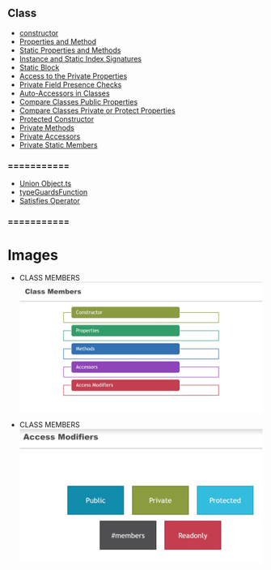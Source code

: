 ## Class
- [constructor](constructor.ts)
- [Properties and Method](Properties%20and%20Method.ts)
- [Static Properties and Methods](Static%20Properties%20and%20Methods.ts)
- [Instance and Static Index Signatures](Instance%20and%20Static%20Index%20Signatures.ts)
- [Static Block](Static%20Block.ts)
- [Access to the Private Properties](Access%20to%20the%20Private%20Properties.ts)
- [Private Field Presence Checks](Private%20Field%20Presence%20Checks.ts)
- [Auto-Accessors in Classes](Auto-Accessors%20in%20Classes.ts)
- [Compare Classes Public Properties](Compare%20Classes%20Public%20Properties.ts)
- [Compare Classes Private or Protect Properties](Compare%20Classes%20Private%20or%20Protect%20Properties.ts)
- [Protected Constructor](Protected%20Constructor.ts)
- [Private Methods](Private%20Methods.ts)
- [Private Accessors](Private%20Accessors.ts)
- [Private Static Members](Private%20Static%20Members.ts)

### ===========
- [Union Object.ts](Union%20Object.ts)
- [typeGuardsFunction](typeGuardsFunction.ts)
- [Satisfies Operator](Satisfies%20Operator.ts)


### ===========
# Images

- CLASS MEMBERS
![CLASS MEMBERS](CLASS%20MEMBERS.png)

- CLASS MEMBERS
![Access Modifiers.png](Access%20Modifiers.png)
